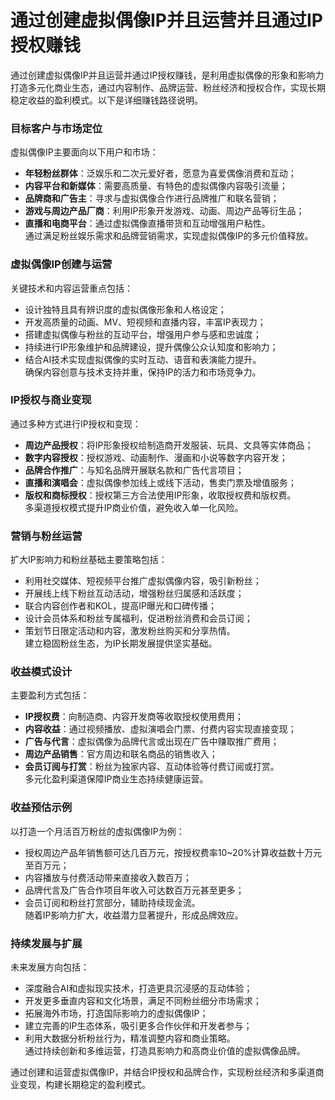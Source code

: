 # 通过创建虚拟偶像IP并且运营并且通过IP授权赚钱
通过创建虚拟偶像IP并且运营并通过IP授权赚钱，是利用虚拟偶像的形象和影响力打造多元化商业生态，通过内容制作、品牌运营、粉丝经济和授权合作，实现长期稳定收益的盈利模式。以下是详细赚钱路径说明。

### 目标客户与市场定位  
虚拟偶像IP主要面向以下用户和市场：  
* **年轻粉丝群体**：泛娱乐和二次元爱好者，愿意为喜爱偶像消费和互动；  
* **内容平台和新媒体**：需要高质量、有特色的虚拟偶像内容吸引流量；  
* **品牌商和广告主**：寻求与虚拟偶像合作进行品牌推广和联名营销；  
* **游戏与周边产品厂商**：利用IP形象开发游戏、动画、周边产品等衍生品；  
* **直播和电商平台**：通过虚拟偶像直播带货和互动增强用户粘性。  
通过满足粉丝娱乐需求和品牌营销需求，实现虚拟偶像IP的多元价值释放。

### 虚拟偶像IP创建与运营  
关键技术和内容运营重点包括：  
* 设计独特且具有辨识度的虚拟偶像形象和人格设定；  
* 开发高质量的动画、MV、短视频和直播内容，丰富IP表现力；  
* 搭建虚拟偶像与粉丝的互动平台，增强用户参与感和忠诚度；  
* 持续进行IP形象维护和品牌建设，提升偶像公众认知度和影响力；  
* 结合AI技术实现虚拟偶像的实时互动、语音和表演能力提升。  
确保内容创意与技术支持并重，保持IP的活力和市场竞争力。

### IP授权与商业变现  
通过多种方式进行IP授权和变现：  
* **周边产品授权**：将IP形象授权给制造商开发服装、玩具、文具等实体商品；  
* **数字内容授权**：授权游戏、动画制作、漫画和小说等数字内容开发；  
* **品牌合作推广**：与知名品牌开展联名款和广告代言项目；  
* **直播和演唱会**：虚拟偶像参加线上或线下活动，售卖门票及增值服务；  
* **版权和商标授权**：授权第三方合法使用IP形象，收取授权费和版权费。  
多渠道授权模式提升IP商业价值，避免收入单一化风险。

### 营销与粉丝运营  
扩大IP影响力和粉丝基础主要策略包括：  
* 利用社交媒体、短视频平台推广虚拟偶像内容，吸引新粉丝；  
* 开展线上线下粉丝互动活动，增强粉丝归属感和活跃度；  
* 联合内容创作者和KOL，提高IP曝光和口碑传播；  
* 设计会员体系和粉丝专属福利，促进粉丝消费和会员订阅；  
* 策划节日限定活动和内容，激发粉丝购买和分享热情。  
建立稳固粉丝生态，为IP长期发展提供坚实基础。

### 收益模式设计  
主要盈利方式包括：  
* **IP授权费**：向制造商、内容开发商等收取授权使用费用；  
* **内容收益**：通过视频播放、虚拟演唱会门票、付费内容实现直接变现；  
* **广告与代言**：虚拟偶像为品牌代言或出现在广告中赚取推广费用；  
* **周边产品销售**：官方周边和联名商品的销售收入；  
* **会员订阅与打赏**：粉丝为独家内容、互动体验等付费订阅或打赏。  
多元化盈利渠道保障IP商业生态持续健康运营。

### 收益预估示例  
以打造一个月活百万粉丝的虚拟偶像IP为例：  
* 授权周边产品年销售额可达几百万元，按授权费率10~20%计算收益数十万元至百万元；  
* 内容播放与付费活动带来直接收入数百万；  
* 品牌代言及广告合作项目年收入可达数百万元甚至更多；  
* 会员订阅和粉丝打赏部分，辅助持续现金流。  
随着IP影响力扩大，收益潜力显著提升，形成品牌效应。

### 持续发展与扩展  
未来发展方向包括：  
* 深度融合AI和虚拟现实技术，打造更具沉浸感的互动体验；  
* 开发更多垂直内容和文化场景，满足不同粉丝细分市场需求；  
* 拓展海外市场，打造国际影响力的虚拟偶像IP；  
* 建立完善的IP生态体系，吸引更多合作伙伴和开发者参与；  
* 利用大数据分析粉丝行为，精准调整内容和商业策略。  
通过持续创新和多维运营，打造具影响力和高商业价值的虚拟偶像品牌。

通过创建和运营虚拟偶像IP，并结合IP授权和品牌合作，实现粉丝经济和多渠道商业变现，构建长期稳定的盈利模式。